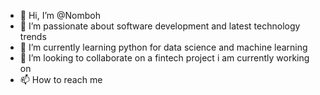 - 👋 Hi, I’m @Nomboh
- 👀 I’m passionate about software development and latest technology trends
- 🌱 I’m currently learning python for data science and machine learning 
- 💞️ I’m looking to collaborate on a fintech project i am currently working on
- 📫 How to reach me 

<!---
Nomboh/Nomboh is a ✨ special ✨ repository because its `README.md` (this file) appears on your GitHub profile.
You can click the Preview link to take a look at your changes.
--->
